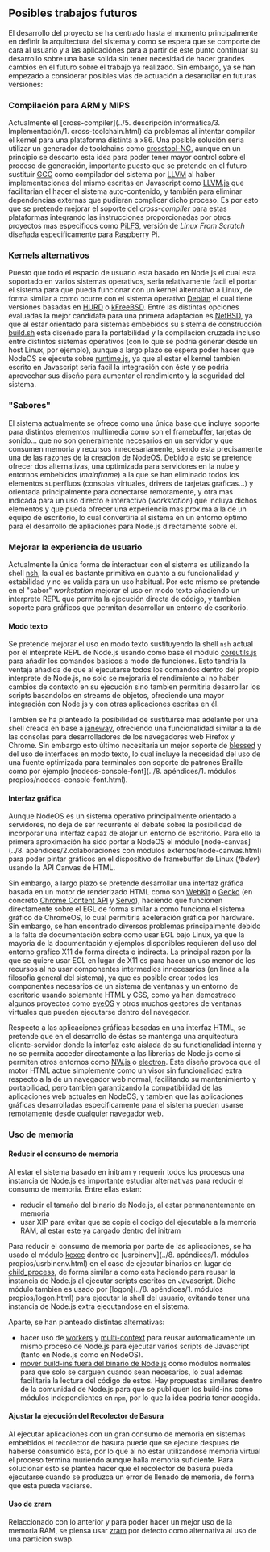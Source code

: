 ## Posibles trabajos futuros

El desarrollo del proyecto se ha centrado hasta el momento principalmente en
definir la arquitectura del sistema y como se espera que se comporte de cara al
usuario y a las aplicaciónes para a partir de este punto continuar su desarrollo
sobre una base solida sin tener necesidad de hacer grandes cambios en el futuro
sobre el trabajo ya realizado. Sin embargo, ya se han empezado a considerar
posibles vias de actuación a desarrollar en futuras versiones:

### Compilación para ARM y MIPS

Actualmente el
[cross-compiler](../5. descripción informática/3. Implementación/1. cross-toolchain.html)
da problemas al intentar compilar el kernel para una plataforma distinta a x86.
Una posible solución seria utilizar un generador de toolchains como
[crosstool-NG](http://crosstool-ng.org), aunque en un principio se descarto esta
idea para poder tener mayor control sobre el proceso de generación, importante
puesto que se pretende en el futuro sustituir [GCC](https://gcc.gnu.org) como
compilador del sistema por [LLVM](http://llvm.org) al haber implementaciones del
mismo escritas en Javascript como [LLVM.js](https://github.com/kripken/llvm.js)
que facilitarian el hacer el sistema auto-contenido, y también para eliminar
dependencias externas que pudieran complicar dicho proceso. Es por esto que se
pretende mejorar el soporte del *cross-compiler* para estas plataformas
integrando las instrucciones proporcionadas por otros proyectos mas especificos
como [PiLFS](http://www.intestinate.com/pilfs), versión de *Linux From Scratch*
diseñada especificamente para Raspberry Pi.

### Kernels alternativos

Puesto que todo el espacio de usuario esta basado en Node.js el cual esta
soportado en varios sistemas operativos, seria relativamente facil el portar el
sistema para que pueda funcionar con un kernel alternativo a Linux, de forma
similar a como ocurre con el sistema operativo [Debian](https://www.debian.org)
el cual tiene versiones basadas en [HURD](https://www.gnu.org/software/hurd)
o [kFreeBSD](https://www.debian.org/ports/kfreebsd-gnu). Entre las distintas
opciones evaluadas la mejor candidata para una primera adaptacion es
[NetBSD](https://www.netbsd.org), ya que al estar orientado para sistemas
embebidos su sistema de construcción
[build.sh](https://www.netbsd.org/docs/guide/en/chap-build.html) esta diseñado
para la portabilidad y la compilacion cruzada incluso entre distintos sistemas
operativos (con lo que se podria generar desde un host Linux, por ejemplo),
aunque a largo plazo se espera poder hacer que NodeOS se ejecute sobre
[runtime.js](http://runtimejs.org), ya que al estar el kernel tambien escrito en
Javascript seria facil la integración con éste y se podria aprovechar sus diseño
para aumentar el rendimiento y la seguridad del sistema.

### "Sabores"

El sistema actualmente se ofrece como una única base que incluye soporte para
distintos elementos multimedia como son el framebuffer, tarjetas de sonido...
que no son generalmente necesarios en un servidor y que consumen memoria y
recursos innecesariamente, siendo esta precisamente una de las razones de la
creación de NodeOS. Debido a esto se pretende ofrecer dos alternativas, una
optimizada para servidores en la nube y entornos embebidos (*mainframe*) a la
que se han eliminado todos los elementos superfluos (consolas virtuales, drivers
de tarjetas graficas...) y orientada principalmente para conectarse remotamente,
y otra mas indicada para un uso directo e interactivo (*workstation*) que
incluya dichos elementos y que pueda ofrecer una experiencia mas proxima a la de
un equipo de escritorio, lo cual convertiria al sistema en un entorno óptimo
para el desarrollo de apliaciones para Node.js directamente sobre el.

### Mejorar la experiencia de usuario

Actualmente la única forma de interactuar con el sistema es utilizando la shell
[nsh](https://github.com/piranna/nsh), la cual es bastante primitiva en cuanto a
su funcionalidad y estabilidad y no es valida para un uso habitual. Por esto
mismo se pretende en el "sabor" *workstation* mejorar el uso en modo texto
añadiendo un interprete REPL que permita la ejecución directa de código, y
tambien soporte para gráficos que permitan desarrollar un entorno de escritorio.

#### Modo texto

Se pretende mejorar el uso en modo texto sustituyendo la shell `nsh` actual por
el interprete REPL de Node.js usando como base el módulo
[coreutils.js](https://github.com/piranna/coreutils.js) para añadir los comandos
basicos a modo de funciones. Esto tendria la ventaja añadida de que al
ejecutarse todos los comandos dentro del propio interprete de Node.js, no solo
se mejoraria el rendimiento al no haber cambios de contexto en su ejecución sino
tambien permitiria desarrollar los scripts basandolos en streams de objetos,
ofreciendo una mayor integración con Node.js y con otras aplicaciones escritas
en él.

Tambien se ha planteado la posibilidad de sustituirse mas adelante por una shell
creada en base a [janeway](https://github.com/skerit/janeway), ofreciendo una
funcionalidad similar a la de las consolas para desarrolladores de los
navegadores web Firefox y Chrome. Sin embargo esto último necesitaria un mejor
soporte de [blessed](https://github.com/chjj/blessed) y del uso de interfaces en
modo texto, lo cual incluye la necesidad del uso de una fuente optimizada para
terminales con soporte de patrones Braille como por ejemplo
[nodeos-console-font](../8. apéndices/1. módulos propios/nodeos-console-font.html).

#### Interfaz gráfica

Aunque NodeOS es un sistema operativo principalmente orientado a servidores, no
deja de ser recurrente el debate sobre la posibilidad de incorporar una interfaz
capaz de alojar un entorno de escritorio. Para ello la primera aproximación ha
sido portar a NodeOS el módulo
[node-canvas](../8. apéndices/2.colaboraciones con módulos externos/node-canvas.html)
para poder pintar gráficos en el dispositivo de framebuffer de Linux (*fbdev*)
usando la API Canvas de HTML.

Sin embargo, a largo plazo se pretende desarrollar una interfaz gráfica basada
en un motor de renderizado HTML como son [WebKit](http://www.webkit.org) o
[Gecko](https://developer.mozilla.org/es/docs/Gecko) (en concreto
[Chrome Content API](http://www.chromium.org/developers/content-module/content-api)
y [Servo](https://github.com/servo/servo)), haciendo que funcionen directamente
sobre el EGL de forma similar a como funciona el sistema gráfico de ChromeOS, lo
cual permitiria aceleración gráfica por hardware. Sin embargo, se han encontrado
diversos problemas principalmente debido a la falta de documentación sobre como
usar EGL bajo Linux, ya que la mayoria de la documentación y ejemplos
disponibles requieren del uso del entorno grafico X11 de forma directa o
indirecta. La principal razon por la que se quiere usar EGL en lugar de X11 es
para hacer un uso menor de los recursos al no usar componentes intermedios
innecesarios (en linea a la filosofia general del sistema), ya que es posible
crear todos los componentes necesarios de un sistema de ventanas y un entorno de
escritorio usando solamente HTML y CSS, como ya han demostrado algunos proyectos
como [eyeOS](http://www.eyeos.com) y otros muchos gestores de ventanas virtuales
que pueden ejecutarse dentro del navegador.

Respecto a las aplicaciones gráficas basadas en una interfaz HTML, se pretende
que en el desarrollo de éstas se mantenga una arquitectura cliente-servidor
donde la interfaz este aislada de su functionalidad interna y no se permita
acceder directamente a las librerias de Node.js como si permiten otros entornos
como [NW.js](http://nwjs.io) o [electron](http://electron.atom.io). Este diseño
provoca que el motor HTML actue simplemente como un visor sin funcionalidad
extra respecto a la de un navegador web normal, facilitando su mantenimiento y
portabilidad, pero tambien garantizando la compatibilidad de las aplicaciones
web actuales en NodeOS, y tambien que las aplicaciones gráficas desarrolladas
especificamente para el sistema puedan usarse remotamente desde cualquier
navegador web.

### Uso de memoria

#### Reducir el consumo de memoria

Al estar el sistema basado en initram y requerir todos los procesos una
instancia de Node.js es importante estudiar alternativas para reducir el consumo
de memoria. Entre ellas estan:

* reducir el tamaño del binario de Node.js, al estar permanentemente en memoria
* usar XIP para evitar que se copie el codigo del ejecutable a la memoria RAM,
  al estar este ya cargado dentro del initram

Para reducir el consumo de memoria por parte de las aplicaciones, se ha usado el
módulo [kexec](https://github.com/jprichardson/node-kexec) dentro de
[usrbinenv](../8. apéndices/1. módulos propios/usrbinenv.html) en el caso de
ejecutar binarios en lugar de
[child_process](https://nodejs.org/api/child_process.html#child_process_child_process_spawn_command_args_options),
de forma similar a como esta haciendo para reusar la instancia de Node.js al
ejecutar scripts escritos en Javascript. Dicho módulo tambien es usado por
[logon](../8. apéndices/1. módulos propios/logon.html) para ejecutar la shell
del usuario, evitando tener una instancia de Node.js extra ejecutandose en el
sistema.

Aparte, se han planteado distintas alternativas:

* hacer uso de [workers](https://github.com/nodejs/node/pull/1159) y
  [multi-context](https://strongloop.com/strongblog/whats-new-node-js-v0-12-multiple-context-execution)
  para reusar automaticamente un mismo proceso de Node.js para ejecutar varios
  scripts de Javascript (tanto en Node.js como en NodeOS).
* [mover build-ins fuera del binario de Node.js](https://github.com/NodeOS/NodeOS/issues/170#issuecomment-141584801)
  como módulos normales para que solo se carguen cuando sean necesarios, lo cual
  ademas facilitaria la lectura del código de estos. Hay propuestas similares
  dentro de la comunidad de Node.js para que se publiquen los build-ins como
  módulos independientes en `npm`, por lo que la idea podria tener acogida.

#### Ajustar la ejecución del Recolector de Basura

Al ejecutar aplicaciones con un gran consumo de memoria en sistemas embebidos el
recolector de basura puede que se ejecute despues de haberse consumido esta, por
lo que al no estar utilizandose memoria virtual el proceso termina muriendo
aunque halla memoria suficiente. Para solucionar esto se plantea hacer que el
recolector de basura pueda ejecutarse cuando se produzca un error de llenado de
memoria, de forma que esta pueda vaciarse.

#### Uso de zram

Relaccionado con lo anterior y para poder hacer un mejor uso de la memoria RAM,
se piensa usar [zram](https://www.kernel.org/doc/Documentation/blockdev/zram.txt)
por defecto como alternativa al uso de una particion swap.
